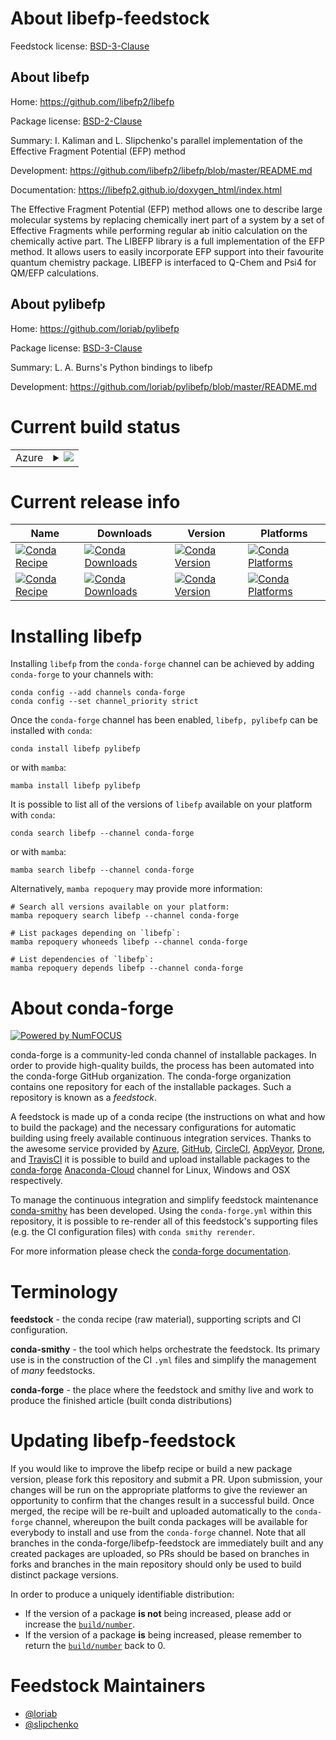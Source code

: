 About libefp-feedstock
======================

Feedstock license: [BSD-3-Clause](https://github.com/conda-forge/libefp-feedstock/blob/main/LICENSE.txt)

About libefp
------------

Home: https://github.com/libefp2/libefp

Package license: [BSD-2-Clause](https://opensource.org/licenses/BSD-2-Clause)

Summary: I. Kaliman and L. Slipchenko's parallel implementation of the Effective Fragment Potential (EFP) method

Development: https://github.com/libefp2/libefp/blob/master/README.md

Documentation: https://libefp2.github.io/doxygen_html/index.html

The Effective Fragment Potential (EFP) method allows one to describe large molecular systems by
replacing chemically inert part of a system by a set of Effective Fragments while performing
regular ab initio calculation on the chemically active part. The LIBEFP library is a full
implementation of the EFP method. It allows users to easily incorporate EFP support into their
favourite quantum chemistry package. LIBEFP is interfaced to Q-Chem and Psi4 for QM/EFP calculations.

About pylibefp
--------------

Home: https://github.com/loriab/pylibefp

Package license: [BSD-3-Clause](https://opensource.org/licenses/BSD-3-Clause)

Summary: L. A. Burns's Python bindings to libefp

Development: https://github.com/loriab/pylibefp/blob/master/README.md

Current build status
====================


<table>
    
  <tr>
    <td>Azure</td>
    <td>
      <details>
        <summary>
          <a href="https://dev.azure.com/conda-forge/feedstock-builds/_build/latest?definitionId=18951&branchName=main">
            <img src="https://dev.azure.com/conda-forge/feedstock-builds/_apis/build/status/libefp-feedstock?branchName=main">
          </a>
        </summary>
        <table>
          <thead><tr><th>Variant</th><th>Status</th></tr></thead>
          <tbody><tr>
              <td>linux_64_python3.10.____cpython</td>
              <td>
                <a href="https://dev.azure.com/conda-forge/feedstock-builds/_build/latest?definitionId=18951&branchName=main">
                  <img src="https://dev.azure.com/conda-forge/feedstock-builds/_apis/build/status/libefp-feedstock?branchName=main&jobName=linux&configuration=linux%20linux_64_python3.10.____cpython" alt="variant">
                </a>
              </td>
            </tr><tr>
              <td>linux_64_python3.11.____cpython</td>
              <td>
                <a href="https://dev.azure.com/conda-forge/feedstock-builds/_build/latest?definitionId=18951&branchName=main">
                  <img src="https://dev.azure.com/conda-forge/feedstock-builds/_apis/build/status/libefp-feedstock?branchName=main&jobName=linux&configuration=linux%20linux_64_python3.11.____cpython" alt="variant">
                </a>
              </td>
            </tr><tr>
              <td>linux_64_python3.8.____73_pypy</td>
              <td>
                <a href="https://dev.azure.com/conda-forge/feedstock-builds/_build/latest?definitionId=18951&branchName=main">
                  <img src="https://dev.azure.com/conda-forge/feedstock-builds/_apis/build/status/libefp-feedstock?branchName=main&jobName=linux&configuration=linux%20linux_64_python3.8.____73_pypy" alt="variant">
                </a>
              </td>
            </tr><tr>
              <td>linux_64_python3.8.____cpython</td>
              <td>
                <a href="https://dev.azure.com/conda-forge/feedstock-builds/_build/latest?definitionId=18951&branchName=main">
                  <img src="https://dev.azure.com/conda-forge/feedstock-builds/_apis/build/status/libefp-feedstock?branchName=main&jobName=linux&configuration=linux%20linux_64_python3.8.____cpython" alt="variant">
                </a>
              </td>
            </tr><tr>
              <td>linux_64_python3.9.____73_pypy</td>
              <td>
                <a href="https://dev.azure.com/conda-forge/feedstock-builds/_build/latest?definitionId=18951&branchName=main">
                  <img src="https://dev.azure.com/conda-forge/feedstock-builds/_apis/build/status/libefp-feedstock?branchName=main&jobName=linux&configuration=linux%20linux_64_python3.9.____73_pypy" alt="variant">
                </a>
              </td>
            </tr><tr>
              <td>linux_64_python3.9.____cpython</td>
              <td>
                <a href="https://dev.azure.com/conda-forge/feedstock-builds/_build/latest?definitionId=18951&branchName=main">
                  <img src="https://dev.azure.com/conda-forge/feedstock-builds/_apis/build/status/libefp-feedstock?branchName=main&jobName=linux&configuration=linux%20linux_64_python3.9.____cpython" alt="variant">
                </a>
              </td>
            </tr><tr>
              <td>osx_64_python3.10.____cpython</td>
              <td>
                <a href="https://dev.azure.com/conda-forge/feedstock-builds/_build/latest?definitionId=18951&branchName=main">
                  <img src="https://dev.azure.com/conda-forge/feedstock-builds/_apis/build/status/libefp-feedstock?branchName=main&jobName=osx&configuration=osx%20osx_64_python3.10.____cpython" alt="variant">
                </a>
              </td>
            </tr><tr>
              <td>osx_64_python3.11.____cpython</td>
              <td>
                <a href="https://dev.azure.com/conda-forge/feedstock-builds/_build/latest?definitionId=18951&branchName=main">
                  <img src="https://dev.azure.com/conda-forge/feedstock-builds/_apis/build/status/libefp-feedstock?branchName=main&jobName=osx&configuration=osx%20osx_64_python3.11.____cpython" alt="variant">
                </a>
              </td>
            </tr><tr>
              <td>osx_64_python3.8.____73_pypy</td>
              <td>
                <a href="https://dev.azure.com/conda-forge/feedstock-builds/_build/latest?definitionId=18951&branchName=main">
                  <img src="https://dev.azure.com/conda-forge/feedstock-builds/_apis/build/status/libefp-feedstock?branchName=main&jobName=osx&configuration=osx%20osx_64_python3.8.____73_pypy" alt="variant">
                </a>
              </td>
            </tr><tr>
              <td>osx_64_python3.8.____cpython</td>
              <td>
                <a href="https://dev.azure.com/conda-forge/feedstock-builds/_build/latest?definitionId=18951&branchName=main">
                  <img src="https://dev.azure.com/conda-forge/feedstock-builds/_apis/build/status/libefp-feedstock?branchName=main&jobName=osx&configuration=osx%20osx_64_python3.8.____cpython" alt="variant">
                </a>
              </td>
            </tr><tr>
              <td>osx_64_python3.9.____73_pypy</td>
              <td>
                <a href="https://dev.azure.com/conda-forge/feedstock-builds/_build/latest?definitionId=18951&branchName=main">
                  <img src="https://dev.azure.com/conda-forge/feedstock-builds/_apis/build/status/libefp-feedstock?branchName=main&jobName=osx&configuration=osx%20osx_64_python3.9.____73_pypy" alt="variant">
                </a>
              </td>
            </tr><tr>
              <td>osx_64_python3.9.____cpython</td>
              <td>
                <a href="https://dev.azure.com/conda-forge/feedstock-builds/_build/latest?definitionId=18951&branchName=main">
                  <img src="https://dev.azure.com/conda-forge/feedstock-builds/_apis/build/status/libefp-feedstock?branchName=main&jobName=osx&configuration=osx%20osx_64_python3.9.____cpython" alt="variant">
                </a>
              </td>
            </tr><tr>
              <td>win_64_python3.10.____cpython</td>
              <td>
                <a href="https://dev.azure.com/conda-forge/feedstock-builds/_build/latest?definitionId=18951&branchName=main">
                  <img src="https://dev.azure.com/conda-forge/feedstock-builds/_apis/build/status/libefp-feedstock?branchName=main&jobName=win&configuration=win%20win_64_python3.10.____cpython" alt="variant">
                </a>
              </td>
            </tr><tr>
              <td>win_64_python3.11.____cpython</td>
              <td>
                <a href="https://dev.azure.com/conda-forge/feedstock-builds/_build/latest?definitionId=18951&branchName=main">
                  <img src="https://dev.azure.com/conda-forge/feedstock-builds/_apis/build/status/libefp-feedstock?branchName=main&jobName=win&configuration=win%20win_64_python3.11.____cpython" alt="variant">
                </a>
              </td>
            </tr><tr>
              <td>win_64_python3.8.____73_pypy</td>
              <td>
                <a href="https://dev.azure.com/conda-forge/feedstock-builds/_build/latest?definitionId=18951&branchName=main">
                  <img src="https://dev.azure.com/conda-forge/feedstock-builds/_apis/build/status/libefp-feedstock?branchName=main&jobName=win&configuration=win%20win_64_python3.8.____73_pypy" alt="variant">
                </a>
              </td>
            </tr><tr>
              <td>win_64_python3.8.____cpython</td>
              <td>
                <a href="https://dev.azure.com/conda-forge/feedstock-builds/_build/latest?definitionId=18951&branchName=main">
                  <img src="https://dev.azure.com/conda-forge/feedstock-builds/_apis/build/status/libefp-feedstock?branchName=main&jobName=win&configuration=win%20win_64_python3.8.____cpython" alt="variant">
                </a>
              </td>
            </tr><tr>
              <td>win_64_python3.9.____73_pypy</td>
              <td>
                <a href="https://dev.azure.com/conda-forge/feedstock-builds/_build/latest?definitionId=18951&branchName=main">
                  <img src="https://dev.azure.com/conda-forge/feedstock-builds/_apis/build/status/libefp-feedstock?branchName=main&jobName=win&configuration=win%20win_64_python3.9.____73_pypy" alt="variant">
                </a>
              </td>
            </tr><tr>
              <td>win_64_python3.9.____cpython</td>
              <td>
                <a href="https://dev.azure.com/conda-forge/feedstock-builds/_build/latest?definitionId=18951&branchName=main">
                  <img src="https://dev.azure.com/conda-forge/feedstock-builds/_apis/build/status/libefp-feedstock?branchName=main&jobName=win&configuration=win%20win_64_python3.9.____cpython" alt="variant">
                </a>
              </td>
            </tr>
          </tbody>
        </table>
      </details>
    </td>
  </tr>
</table>

Current release info
====================

| Name | Downloads | Version | Platforms |
| --- | --- | --- | --- |
| [![Conda Recipe](https://img.shields.io/badge/recipe-libefp-green.svg)](https://anaconda.org/conda-forge/libefp) | [![Conda Downloads](https://img.shields.io/conda/dn/conda-forge/libefp.svg)](https://anaconda.org/conda-forge/libefp) | [![Conda Version](https://img.shields.io/conda/vn/conda-forge/libefp.svg)](https://anaconda.org/conda-forge/libefp) | [![Conda Platforms](https://img.shields.io/conda/pn/conda-forge/libefp.svg)](https://anaconda.org/conda-forge/libefp) |
| [![Conda Recipe](https://img.shields.io/badge/recipe-pylibefp-green.svg)](https://anaconda.org/conda-forge/pylibefp) | [![Conda Downloads](https://img.shields.io/conda/dn/conda-forge/pylibefp.svg)](https://anaconda.org/conda-forge/pylibefp) | [![Conda Version](https://img.shields.io/conda/vn/conda-forge/pylibefp.svg)](https://anaconda.org/conda-forge/pylibefp) | [![Conda Platforms](https://img.shields.io/conda/pn/conda-forge/pylibefp.svg)](https://anaconda.org/conda-forge/pylibefp) |

Installing libefp
=================

Installing `libefp` from the `conda-forge` channel can be achieved by adding `conda-forge` to your channels with:

```
conda config --add channels conda-forge
conda config --set channel_priority strict
```

Once the `conda-forge` channel has been enabled, `libefp, pylibefp` can be installed with `conda`:

```
conda install libefp pylibefp
```

or with `mamba`:

```
mamba install libefp pylibefp
```

It is possible to list all of the versions of `libefp` available on your platform with `conda`:

```
conda search libefp --channel conda-forge
```

or with `mamba`:

```
mamba search libefp --channel conda-forge
```

Alternatively, `mamba repoquery` may provide more information:

```
# Search all versions available on your platform:
mamba repoquery search libefp --channel conda-forge

# List packages depending on `libefp`:
mamba repoquery whoneeds libefp --channel conda-forge

# List dependencies of `libefp`:
mamba repoquery depends libefp --channel conda-forge
```


About conda-forge
=================

[![Powered by
NumFOCUS](https://img.shields.io/badge/powered%20by-NumFOCUS-orange.svg?style=flat&colorA=E1523D&colorB=007D8A)](https://numfocus.org)

conda-forge is a community-led conda channel of installable packages.
In order to provide high-quality builds, the process has been automated into the
conda-forge GitHub organization. The conda-forge organization contains one repository
for each of the installable packages. Such a repository is known as a *feedstock*.

A feedstock is made up of a conda recipe (the instructions on what and how to build
the package) and the necessary configurations for automatic building using freely
available continuous integration services. Thanks to the awesome service provided by
[Azure](https://azure.microsoft.com/en-us/services/devops/), [GitHub](https://github.com/),
[CircleCI](https://circleci.com/), [AppVeyor](https://www.appveyor.com/),
[Drone](https://cloud.drone.io/welcome), and [TravisCI](https://travis-ci.com/)
it is possible to build and upload installable packages to the
[conda-forge](https://anaconda.org/conda-forge) [Anaconda-Cloud](https://anaconda.org/)
channel for Linux, Windows and OSX respectively.

To manage the continuous integration and simplify feedstock maintenance
[conda-smithy](https://github.com/conda-forge/conda-smithy) has been developed.
Using the ``conda-forge.yml`` within this repository, it is possible to re-render all of
this feedstock's supporting files (e.g. the CI configuration files) with ``conda smithy rerender``.

For more information please check the [conda-forge documentation](https://conda-forge.org/docs/).

Terminology
===========

**feedstock** - the conda recipe (raw material), supporting scripts and CI configuration.

**conda-smithy** - the tool which helps orchestrate the feedstock.
                   Its primary use is in the construction of the CI ``.yml`` files
                   and simplify the management of *many* feedstocks.

**conda-forge** - the place where the feedstock and smithy live and work to
                  produce the finished article (built conda distributions)


Updating libefp-feedstock
=========================

If you would like to improve the libefp recipe or build a new
package version, please fork this repository and submit a PR. Upon submission,
your changes will be run on the appropriate platforms to give the reviewer an
opportunity to confirm that the changes result in a successful build. Once
merged, the recipe will be re-built and uploaded automatically to the
`conda-forge` channel, whereupon the built conda packages will be available for
everybody to install and use from the `conda-forge` channel.
Note that all branches in the conda-forge/libefp-feedstock are
immediately built and any created packages are uploaded, so PRs should be based
on branches in forks and branches in the main repository should only be used to
build distinct package versions.

In order to produce a uniquely identifiable distribution:
 * If the version of a package **is not** being increased, please add or increase
   the [``build/number``](https://docs.conda.io/projects/conda-build/en/latest/resources/define-metadata.html#build-number-and-string).
 * If the version of a package **is** being increased, please remember to return
   the [``build/number``](https://docs.conda.io/projects/conda-build/en/latest/resources/define-metadata.html#build-number-and-string)
   back to 0.

Feedstock Maintainers
=====================

* [@loriab](https://github.com/loriab/)
* [@slipchenko](https://github.com/slipchenko/)

